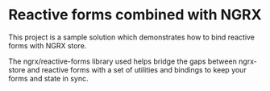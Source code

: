 # Reactive forms combined with NGRX

This project is a sample solution which demonstrates how to bind reactive forms with NGRX store.

The ngrx/reactive-forms library used helps bridge the gaps between ngrx-store and reactive forms with a set of utilities and bindings to keep your forms and state in sync.
